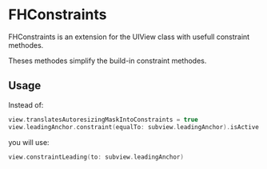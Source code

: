 # FHConstraints

FHConstraints is an extension for the UIView class with usefull constraint methodes.

Theses methodes simplify the build-in constraint methodes.

## Usage

Instead of: 
```swift
view.translatesAutoresizingMaskIntoConstraints = true
view.leadingAnchor.constraint(equalTo: subview.leadingAnchor).isActive = true
```

you will use:
```swift
view.constraintLeading(to: subview.leadingAnchor)
```
